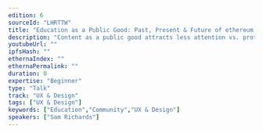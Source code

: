 ```yaml
---
edition: 6
sourceId: "LHRTTW"
title: "Education as a Public Good: Past, Present & Future of ethereum.org"
description: "Content as a public good attracts less attention vs. protocol infrastructure yet is critical resource for our community. See an overview of the mission, progress & evolution of ethereum.org as an educational public good. As the \"front door\" to Ethereum for many web users across the globe, ethereum.org currently receives ~20 million visits per year across ~50 languages. It continues to expand & grow thanks to thousands of open source contributors. Let's dive into what's next for ethereum.org!"
youtubeUrl: ""
ipfsHash: ""
ethernaIndex: ""
ethernaPermalink: ""
duration: 0
expertise: "Beginner"
type: "Talk"
track: "UX & Design"
tags: ["UX & Design"]
keywords: ["Education","Community","UX & Design"]
speakers: ["Sam Richards"]
---
```


